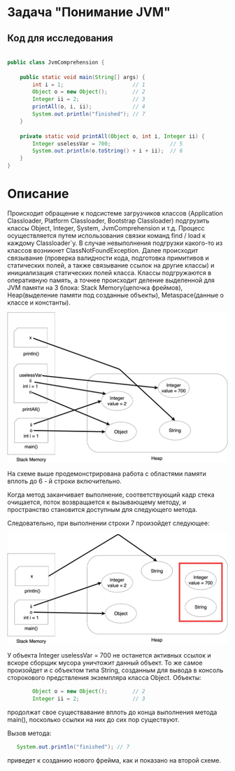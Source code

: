 # Задача "Понимание JVM"
## Код для исследования
```java

public class JvmComprehension {

    public static void main(String[] args) {
        int i = 1;                      // 1
        Object o = new Object();        // 2
        Integer ii = 2;                 // 3
        printAll(o, i, ii);             // 4
        System.out.println("finished"); // 7
    }

    private static void printAll(Object o, int i, Integer ii) {
        Integer uselessVar = 700;                   // 5
        System.out.println(o.toString() + i + ii);  // 6
    }
}

```
# Описание

Происходит обращение к подсистеме загрузчиков классов (Application Classloader, Platform Classloader, Bootstrap Classloader) подгрузить классы Object, Integer, System, JvmComprehension и т.д.  Процесс осуществляется путем использования связки команд find / load к каждому Classloader`у. В случае невыполнения подгрузки какого-то из классов возникнет ClassNotFoundException. Далее происходит связывание (проверка валидности кода, подготовка примитивов и статических полей, а также связывание ссылок на другие классы) и инициализация статических полей класса.
Классы подгружаются в оперативную память, а точнее происходит деление выделенной для JVM памяти на 3 блока: Stack Memory(цепочка фреймов), Heap(выделение памяти под созданные объекты), Metaspace(данные о классе и константы).

![image](https://raw.githubusercontent.com/MaximeNefedov/VisualVM/master/screenshoots/dio.jpg)

На схеме выше продемонстрирована работа с областями памяти вплоть до 6 - й строки включительно. 

Когда метод заканчивает выполнение, соответствующий кадр стека очищается, поток возвращается к вызывающему методу, и пространство становится доступным для следующего метода.

Следовательно, при выполнении строки 7 произойдет следующее:

![image2](https://raw.githubusercontent.com/MaximeNefedov/VisualVM/master/screenshoots/dio2.jpg)

У объекта Integer uselessVar = 700 не останется активных ссылок и вскоре сборщик мусора уничтожит данный объект. То же самое произойдет и с объектом типа String, созданным для вывода в консоль сторокового предствления экземпляра класса Object. 
Объекты: 
```java
        Object o = new Object();        // 2
        Integer ii = 2;                 // 3

```
продолжат свое существавание вплоть до конца выполнения метода main(), посколько ссылки на них до сих пор существуют.

Вызов метода:

```java
   System.out.println("finished"); // 7     

```
приведет к созданию нового фрейма, как и показано на второй схеме.